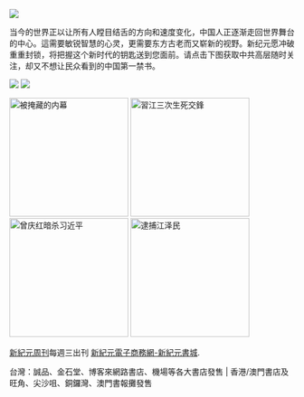 <p><img src="https://cloud.githubusercontent.com/assets/19661274/16099610/8207e1c8-339c-11e6-93e0-b78ff89e6833.png"></p>
<p>当今的世界正以让所有人瞠目结舌的方向和速度变化，中国人正逐渐走回世界舞台的中心。這需要敏锐智慧的心灵，更需要东方古老而又崭新的视野。新纪元愿冲破重重封锁，将把握这个新时代的钥匙送到您面前。请点击下图获取中共高层随时关注，却又不想让民众看到的中国第一禁书。
</p>
<a id="user-content-header" href="https://d78jyz3a4zd2q.cloudfront.net/cn/books/shop?m=https://d78jyz3a4zd2q.cloudfront.net&amp;u=1001web"><img border="0" src="https://cloud.githubusercontent.com/assets/19661132/18463692/e6646b8e-7959-11e6-8069-dcacbc97bb29.jpg" style="max-width:100%;"></a>
<img src="https://cloud.githubusercontent.com/assets/19661274/16099611/82086396-339c-11e6-89e2-241320f5f270.png">

<a id="user-content-book-013" href="https://d6rojcwfw6e31.cloudfront.net/cn/book/被掩藏的内幕-41637146?m=https://d6rojcwfw6e31.cloudfront.net&amp;u=1001web" title="被掩藏的内幕"><img border="0" width="210" alt="被掩藏的内幕" src="https://cloud.githubusercontent.com/assets/19661132/18464063/94ed5664-795c-11e6-8018-3dda8fc4e16b.jpg" style="max-width:100%;"></a>
<a id="user-content-book-024" href="https://d6rojcwfw6e31.cloudfront.net/cn/book/習江三次生死交鋒-86283711?m=https://d6rojcwfw6e31.cloudfront.net&amp;u=1001web" title="習江三次生死交鋒"><img border="0" width="210" alt="習江三次生死交鋒" src="https://cloud.githubusercontent.com/assets/19661132/18464065/9912a168-795c-11e6-95c1-9a3a699dc360.jpg" style="max-width:100%;"></a>
<a id="user-content-book-036" href="https://d6rojcwfw6e31.cloudfront.net/cn/book/曾庆红暗杀习近平-4564658?m=https://d6rojcwfw6e31.cloudfront.net&amp;u=1001web" title="曾庆红暗杀习近平"><img border="0" width="210" alt="曾庆红暗杀习近平" src="https://cloud.githubusercontent.com/assets/19661132/18464068/9f12c61a-795c-11e6-888b-132ed594e4c3.jpg" style="max-width:100%;"></a>
<a id="user-content-book-025" href="https://d6rojcwfw6e31.cloudfront.net/cn/book/逮捕江泽民-78513876?m=https://d6rojcwfw6e31.cloudfront.net&amp;u=1001web" title="逮捕江泽民"><img border="0" width="210" alt="逮捕江泽民" src="https://cloud.githubusercontent.com/assets/19661132/18464070/a3d780dc-795c-11e6-91b9-908a9ff0318c.jpg" style="max-width:100%;"></a>

<p><a id="user-content-xjyweekly" href="https://github.com/xjy16/weekly">新紀元周刊</a>每週三出刊
<a id="user-content-xjyweekly" href="https://d78jyz3a4zd2q.cloudfront.net/cn/books/shop?m=https://d78jyz3a4zd2q.cloudfront.net&amp;u=1001web">新紀元電子商務網-新紀元書城</a>.</p>

<p>台灣：誠品、金石堂、博客來網路書店、機場等各大書店發售 | 香港/澳門書店及旺角、尖沙咀、銅鑼灣、澳門書報攤發售</p>
